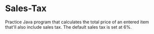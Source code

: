 # Sales-Tax
Practice Java program that calculates the total price of an entered item that'll also include sales tax.  The default sales tax is set at 6%.
